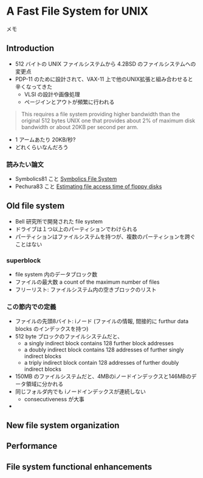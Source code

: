 # A Fast File System for UNIX
メモ
## Introduction
* 512 バイトの UNIX ファイルシステムから 4.2BSD のファイルシステムへの変更点
* PDP-11 のために設計されて、VAX-11 上で他のUNIX拡張と組み合わせると辛くなってきた
	* VLSI の設計や画像処理
	* ページインとアウトが頻繁に行われる
> This requires a file system providing higher bandwidth than the original 512 bytes UNIX one that provides about 2% of maximum disk bandwidth or about 20KB per second per arm.
* 1 アームあたり 20KB/秒?
* どれくらいなんだろう

### 読みたい論文
* Symbolics81 こと [Symbolics File System](https://archive.org/details/bitsavers_symbolicsLemAug81_1706305)
* Pechura83 こと [Estimating file access time of floppy disks](https://dl.acm.org/citation.cfm?id=358425&preflayout=flat)

## Old file system
* Bell 研究所で開発された file system
* ドライブは１つ以上のパーティションでわけられる
* パーティションはファイルシステムを持つが、複数のパーティションを跨ぐことはない
### superblock
* file system 内のデータブロック数
* ファイルの最大数 a count of the maximum number of files
* フリーリスト: ファイルシステム内の空きブロックのリスト
### この節内での定義
* ファイルの先頭8バイト: iノード (ファイルの情報, 間接的に furthur data blocks のインデックスを持つ)
* 512 byte ブロックのファイルシステムだと、
	* a singly indirect block contains 128 further block addresses
	* a doubly indirect block contains 128 addresses of further singly indirect blocks
	* a triply indirect block contain 128 addresses of further doubly indirect blocks
* 150MB のファイルシステムだと、4MBのiノードインデックスと146MBのデータ領域に分かれる
* 同じフォルダ内でも iノードインデックスが連続しない
	* consecutiveness が大事
* 

## New file system organization
## Performance
## File system functional enhancements
<!--stackedit_data:
eyJoaXN0b3J5IjpbLTEzMTM5ODMzNDAsMTQyNTE1OTUxNiw5OD
M5MjI2ODcsLTI3NDIyMDgzMV19
-->